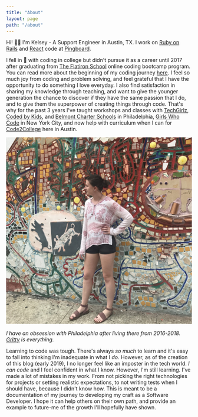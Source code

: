 ```yaml
---
title: "About"
layout: page
path: "/about"
---
```


Hi! 👋🏻  I'm Kelsey - A Support Engineer in Austin, TX. I work on [Ruby on Rails](https://rubyonrails.org/) and [React](https://reactjs.org/) code at [Pingboard](https://pingboard.com/).

I fell in 💙 with coding in college but didn't pursue it as a career until 2017 after graduating from [The Flatiron School](https://flatironschool.com/) online coding bootcamp program.  You can read more about the beginning of my coding journey [here](https://medium.com/@kelseyhuse/15-years-from-hacker-to-developer-135aacec9992).  I feel so much joy from coding and problem solving, and feel grateful that I have the opportunity to do something I love everyday. I also find satisfaction in sharing my knowledge through teaching, and want to give the younger generation the chance to discover if they have the same passion that I do, and to give them the superpower of creating things through code.  That's why for the past 3 years I've taught workshops and classes with [TechGirlz](https://www.techgirlz.org/), [Coded by Kids](https://www.codedbykids.com/), and [Belmont Charter Schools](http://www.belmontcharternetwork.org/) in Philadelphia, [Girls Who Code](https://girlswhocode.com/) in New York City, and now help with curriculum when I can for [Code2College](https://code2college.org/) here in Austin.

![Photo of me at Philadelphia Magic Gardens standing in front of a mosaic wall of colorful tiles.](./1.jpg)

*I have an obsession with Philadelphia after living there from 2016-2018. [Gritty](https://twitter.com/GrittyNHL) is everything.*

Learning to code was tough.  There's always _so much_ to learn and it's easy to fall into thinking I'm inadequate in what I _do_.  However, as of the creation of this blog (early 2019), I no longer feel like an imposter in the tech world.  *I can code* and I feel confident in what I know. However, I'm still learning.  I've made a lot of mistakes in my work.  From not picking the right technologies for projects or setting realistic expectations, to not writing tests when I should have, because I didn't know how.  This is meant to be a documentation of my journey to developing my craft as a Software Developer.  I hope it can help others on their own path, and provide an example to future-me of the growth I'll hopefully have shown.
